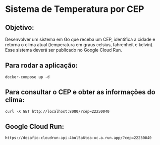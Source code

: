 # Sistema de Temperatura por CEP

## Objetivo:
Desenvolver um sistema em Go que receba um CEP, identifica a cidade e retorna o clima atual (temperatura em graus celsius, fahrenheit e kelvin). Esse sistema deverá ser publicado no Google Cloud Run.

## Para rodar a aplicação:
```
docker-compose up -d
```

## Para consultar o CEP e obter as informações do clima:
```
curl -X GET http://localhost:8080/?cep=22250040
```

## Google Cloud Run:
```
https://desafio-cloudrun-api-4bul5a6tea-uc.a.run.app/?cep=22250040
```